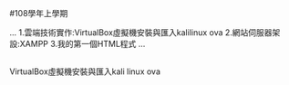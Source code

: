 #108學年上學期

...
1.雲端技術實作:VirtualBox虛擬機安裝與匯入kalilinux ova
2.網站伺服器架設:XAMPP
3.我的第一個HTML程式
...
##
VirtualBox虛擬機安裝與匯入kali linux ova
###

####

#####

######
